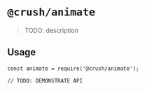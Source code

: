 # `@crush/animate`

> TODO: description

## Usage

```
const animate = require('@crush/animate');

// TODO: DEMONSTRATE API
```
